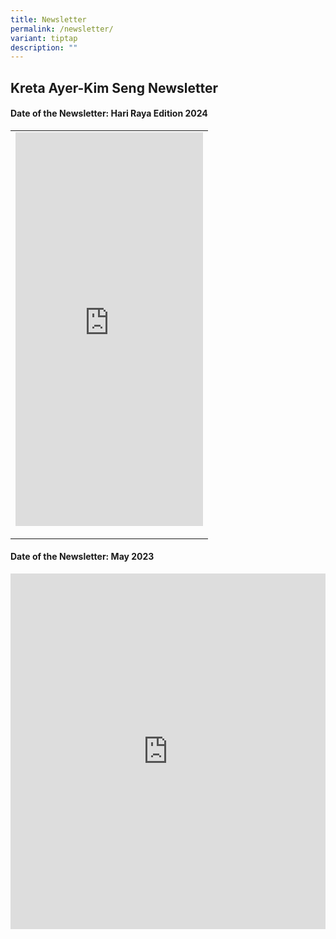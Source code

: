 ```yaml
---
title: Newsletter
permalink: /newsletter/
variant: tiptap
description: ""
---
```

<h2><strong>Kreta Ayer-Kim Seng Newsletter</strong></h2>
<h4><strong>Date of the Newsletter: Hari Raya Edition 2024</strong></h4>
<table style="minWidth: 25px">
<colgroup>
<col>
</colgroup>
<tbody>
<tr>
<td rowspan="1" colspan="1">
<div class="iframe-wrapper">
<iframe height="630" width="100%" allowfullscreen="true" frameborder="0" src="https://docs.google.com/presentation/d/e/2PACX-1vTpQ6yQW2fKXURQk7z0wcfuaKml622h_iNx8CGBsDNmPPCJ_xb8W4IeDwG0D3LCMx929zhbzdESRDLh/embed?start=true&amp;loop=true&amp;delayms=3000"></iframe>
</div>
<p></p>
</td>
</tr>
</tbody>
</table>
<p></p>
<h4><strong>Date of the Newsletter: May 2023</strong></h4>
<div class="iframe-wrapper">
<iframe height="569" width="100%" allowfullscreen="true" frameborder="0" src="https://docs.google.com/presentation/d/1CFuU9jLwT2I7gshWJVp2rHoWJluKJVW1GocQwNXgvmo/embed?start=true&amp;loop=true&amp;delayms=3000"></iframe>
</div>
<p></p>